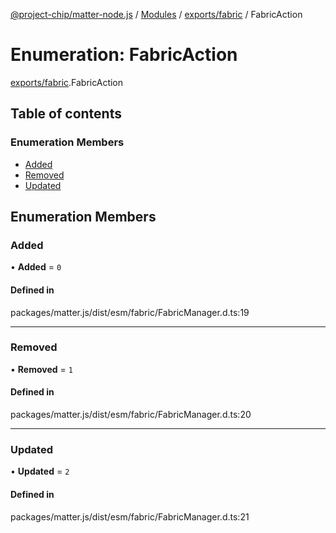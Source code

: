 [@project-chip/matter-node.js](../README.md) / [Modules](../modules.md) / [exports/fabric](../modules/exports_fabric.md) / FabricAction

# Enumeration: FabricAction

[exports/fabric](../modules/exports_fabric.md).FabricAction

## Table of contents

### Enumeration Members

- [Added](exports_fabric.FabricAction.md#added)
- [Removed](exports_fabric.FabricAction.md#removed)
- [Updated](exports_fabric.FabricAction.md#updated)

## Enumeration Members

### Added

• **Added** = ``0``

#### Defined in

packages/matter.js/dist/esm/fabric/FabricManager.d.ts:19

___

### Removed

• **Removed** = ``1``

#### Defined in

packages/matter.js/dist/esm/fabric/FabricManager.d.ts:20

___

### Updated

• **Updated** = ``2``

#### Defined in

packages/matter.js/dist/esm/fabric/FabricManager.d.ts:21
